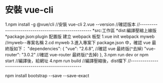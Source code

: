 <h1>安裝 vue-cli</h1>
1.npm install -g @vue/cli      //安裝 vue-cli
2.vue --version                //確認版本
//-----------------------------------------------------
*src:工作區
*dist:編譯壓縮上線版
*package.json:plugin 配置版
建立 webpack 板型
1.vue init webpack myweb       //myweb--專案名稱
2.cd myweb 3.進入專案下 package.json 中，確認 vue 最終版如下：
  "dependencies": {
  "vue": "2.6.8",               //確認 vue 最終版(^去掉)
  "vue-router": "3.0.2"         //確認 vue-router 最終版(^去掉)
  },
3.npm run dev  or npm start     //編譯後，給網址           
4.npm run build                 //編譯壓縮後，dist檔下
//-----------------------------------------------------





npm install bootstrap --save --save-exact
